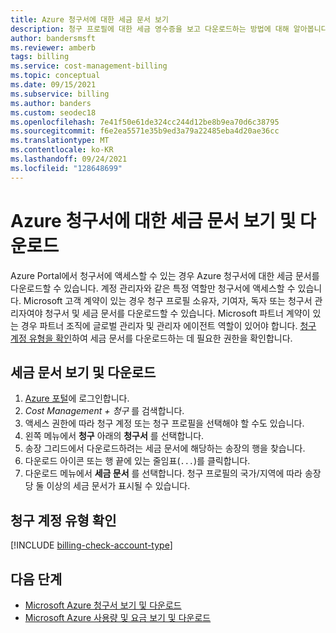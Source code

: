 ```yaml
---
title: Azure 청구서에 대한 세금 문서 보기
description: 청구 프로필에 대한 세금 영수증을 보고 다운로드하는 방법에 대해 알아봅니다.
author: bandersmsft
ms.reviewer: amberb
tags: billing
ms.service: cost-management-billing
ms.topic: conceptual
ms.date: 09/15/2021
ms.subservice: billing
ms.author: banders
ms.custom: seodec18
ms.openlocfilehash: 7e41f50e61de324cc244d12be8b9ea70d6c38795
ms.sourcegitcommit: f6e2ea5571e35b9ed3a79a22485eba4d20ae36cc
ms.translationtype: MT
ms.contentlocale: ko-KR
ms.lasthandoff: 09/24/2021
ms.locfileid: "128648699"
---
```

# <a name="view-and-download-tax-documents-for-your-azure-invoice"></a>Azure 청구서에 대한 세금 문서 보기 및 다운로드

Azure Portal에서 청구서에 액세스할 수 있는 경우 Azure 청구서에 대한 세금 문서를 다운로드할 수 있습니다. 계정 관리자와 같은 특정 역할만 청구서에 액세스할 수 있습니다. Microsoft 고객 계약이 있는 경우 청구 프로필 소유자, 기여자, 독자 또는 청구서 관리자여야 청구서 및 세금 문서를 다운로드할 수 있습니다. Microsoft 파트너 계약이 있는 경우 파트너 조직에 글로벌 관리자 및 관리자 에이전트 역할이 있어야 합니다. [청구 계정 유형을 확인](#check-billing-account-type)하여 세금 문서를 다운로드하는 데 필요한 권한을 확인합니다.

## <a name="view-and-download-tax-documents"></a>세금 문서 보기 및 다운로드

1. [Azure 포털](https://portal.azure.com)에 로그인합니다.
1. *Cost Management + 청구* 를 검색합니다.
1. 액세스 권한에 따라 청구 계정 또는 청구 프로필을 선택해야 할 수도 있습니다.
1. 왼쪽 메뉴에서 **청구** 아래의 **청구서** 를 선택합니다.
1. 송장 그리드에서 다운로드하려는 세금 문서에 해당하는 송장의 행을 찾습니다.
1. 다운로드 아이콘 또는 행 끝에 있는 줄임표(`...`)를 클릭합니다.
7. 다운로드 메뉴에서 **세금 문서** 를 선택합니다. 청구 프로필의 국가/지역에 따라 송장당 둘 이상의 세금 문서가 표시될 수 있습니다.

## <a name="check-billing-account-type"></a>청구 계정 유형 확인
[!INCLUDE [billing-check-account-type](../../../includes/billing-check-account-type.md)]

## <a name="next-steps"></a>다음 단계

- [Microsoft Azure 청구서 보기 및 다운로드](download-azure-invoice.md)
- [Microsoft Azure 사용량 및 요금 보기 및 다운로드](download-azure-daily-usage.md)
